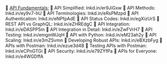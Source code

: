 🔹 [API Fundamentals:](lnkd.in/e8eMet_k)
🔹 API Simplified: lnkd.in/er9JiGxw
🔹 API Methods: lnkd.in/ey9v7-hU
🔹 API Terminologies: lnkd.in/eRsPMzpd
🔹 API Authentication: lnkd.in/eNPfpAdE
🔹 API Status Codes: lnkd.in/egXizUrS
🔹 REST API vs GraphQL: lnkd.in/eZHREdgC
🔹 API Integration: lnkd.in/eDASPP5m
🔹 API Integration in Detail: lnkd.in/eZwFVrH7
🔹 API Testing: lnkd.in/emgmWJqH
🔹 API with Python: lnkd.in/eM23ah2y
🔹 API Scaling: lnkd.in/e3mZSvmn
🔹 Developing Robust APIs: lnkd.in/eBXzbFyg
🔹 APIs with Postman: lnkd.in/ezue3d4B
🔹 Testing APIs with Postman: lnkd.in/eCPnGTGi
🔹 API Security: lnkd.in/e79ZYfPa
🔹 APIs for Everyone: lnkd.in/e4WGDffA